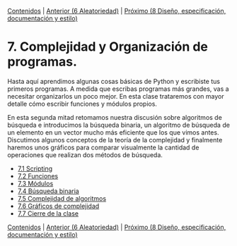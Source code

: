 [Contenidos](../Contenidos.md) \| [Anterior (6 Aleatoriedad)](../06_Aleatoriedad/00_Resumen.md) \| [Próximo (8 Diseño, especificación, documentación y estilo)](../08_Diseño_y_Especificacion/00_Resumen.md)

# 7. Complejidad y Organización de programas.

Hasta aquí aprendimos algunas cosas básicas de Python y escribiste tus primeros programas. A medida que escribas programas más grandes, vas a necesitar organizarlos un poco mejor. En esta clase trataremos con mayor detalle cómo escribir funciones y módulos propios.

En esta segunda mitad retomamos nuestra discusión sobre algoritmos de búsqueda e introducimos la búsqueda binaria, un algoritmo de búsqueda de un elemento en un vector mucho más eficiente que los que vimos antes. Discutimos algunos conceptos de la teoría de la complejidad y finalmente haremos unos gráficos para comparar visualmente la cantidad de operaciones que realizan dos métodos de búsqueda. 




* [7.1 Scripting](01_Scripts.md)
* [7.2 Funciones](02_Funciones.md)
* [7.3 Módulos](03_Modulos.md)
* [7.4 Búsqueda binaria](04_BusqBinaria.md)
* [7.5 Complejidad de algoritmos](05_Complejidad.md)
* [7.6 Gráficos de complejidad](06_graficos_de_complejidad.md)
* [7.7 Cierre de la clase](07_Cierre.md)


[Contenidos](../Contenidos.md) \| [Anterior (6 Aleatoriedad)](../06_Aleatoriedad/00_Resumen.md) \| [Próximo (8 Diseño, especificación, documentación y estilo)](../08_Diseño_y_Especificacion/00_Resumen.md)
